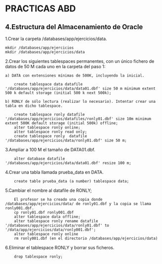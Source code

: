 # PRACTICAS ABD

## 4.Estructura  del  Almacenamiento  de  Oracle

1.Crear la carpeta /databases/app/ejercicios/data.

    mkdir /databases/app/ejercicios
    mkdir /databases/app/ejercicios/data

2.Crear los siguientes tablespaces permanentes, con un único fichero de datos de 50 M cada uno en la carpeta del paso 1:

    a) DATA con extensiones mínimas de 500K, incluyendo la inicial.

        create tablespace data datafile '/databases/app/ejercicios/data/data01.dbf' size 50 m minimum extent 500 k default storage (initial 500 k next 500k);

    b) RONLY de sólo lectura (realizar lo necesario). Intentar crear una tabla en dicho tablespace.

        create tablespace ronly datafile '/databases/app/ejercicios/datafiles/ronly01.dbf' size 10m minimum extent 500K default storage (initial 500k) offline;
        alter tablespace ronly online;
        alter tablespace ronly read only;
        create tablespace ronly  datafile '/databases/app/ejercicios/data/ronly01.dbf' size 50 m;

3.Ampliar a 100 M el tamaño de DATA01.dbf.

        alter database datafile '/databases/app/ejercicios/data/data01.dbf' resize 100 m;

4.Crear una tabla llamada prueba_data en DATA.

        create table prueba_data (a number) tablespace data;

5.Cambiar el nombre al datafile de RONLY;

        El profesor se ha creado una copia donde /databases/app/ejercicios/data/ de ronly01.dbf y la copia se llama ronly001.dbf.
        cp ronly01.dbf ronly001.dbf
        alter tablespace data offline;
        alter tablespace ronly rename datafile '/databases/app/ejercicios/data/ronly01.dbf' to '/data/app/ejercicios/data/ronly001.dbf';
        alter tablespace ronly online
        rm ronly001.dbf (en el directorio /databases/app/ejercicios/data)


6.Eliminar el tablespace RONLY y borrar sus ficheros.

        drop tablespace ronly; 
